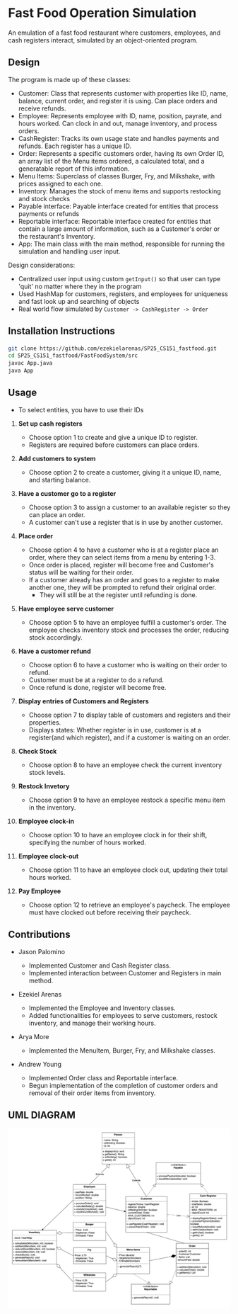 # Fast Food Operation Simulation

An emulation of a fast food restaurant where customers, employees, and cash registers interact, simulated by an object-oriented program. 

## Design

The program is made up of these classes:
- Customer: Class that represents customer with properties like ID, name, balance, current order, and register it is using. Can place orders and receive refunds. 
- Employee: Represents employee with ID, name, position, payrate, and hours worked. Can clock in and out, manage inventory, and process orders.
- CashRegister: Tracks its own usage state and handles payments and refunds. Each register has a unique ID.
- Order: Represents a specific customers order, having its own Order ID, an array list of the Menu items ordered, a calculated total, and a generatable report of this information.
- Menu Items: Superclass of classes Burger, Fry, and Milkshake, with prices assigned to each one.
- Inventory: Manages the stock of menu items and supports restocking and stock checks
- Payable interface: Payable interface created for entities that process payments or refunds
- Reportable interface: Reportable interface created for entities that contain a large amount of information, such as a Customer's order or the restaurant's Inventory.
- App: The main class with the main method, responsible for running the simulation and handling user input.

Design considerations:
- Centralized user input using custom `getInput()` so that user can type 'quit' no matter where they in the program
- Used HashMap for customers, registers, and employees for uniqueness and fast look up and searching of objects
- Real world flow simulated by `Customer -> CashRegister -> Order` 

## Installation Instructions

```bash
git clone https://github.com/ezekielarenas/SP25_CS151_fastfood.git 
cd SP25_CS151_fastfood/FastFoodSystem/src
javac App.java
java App
```

## Usage

- To select entities, you have to use their IDs

1. **Set up cash registers**
    - Choose option 1 to create and give a unique ID to register.
    - Registers are required before customers can place orders.

2. **Add customers to system**
    - Choose option 2 to create a customer, giving it a unique ID, name, and starting balance.

3. **Have a customer go to a register**
    - Choose option 3 to assign a customer to an available register so they can place an order.
    - A customer can't use a register that is in use by another customer.

4. **Place order**
    - Choose option 4 to have a customer who is at a register place an order, where they can select items from a menu by entering 1-3.
    - Once order is placed, register will become free and Customer's status will be waiting for their order.
    - If a customer already has an order and goes to a register to make another one, they will be prompted to refund their original order.
        - They will still be at the register until refunding is done.

5. **Have employee serve customer**
    - Choose option 5 to have an employee fulfill a customer's order. The employee checks inventory stock and processes the order, reducing stock accordingly.

6. **Have a customer refund**
    - Choose option 6 to have a customer who is waiting on their order to refund.
    - Customer must be at a register to do a refund.
    - Once refund is done, register will become free.

7. **Display entries of Customers and Registers**
    - Choose option 7 to display table of customers and registers and their properties.
    - Displays states: Whether register is in use, customer is at a register(and which register), and if a customer is waiting on an order.

8. **Check Stock**
    - Choose option 8 to have an employee check the current inventory stock levels.

9. **Restock Invetory**
    - Choose option 9 to have an employee restock a specific menu item in the inventory.

10. **Employee clock-in**
    - Choose option 10 to have an employee clock in for their shift, specifying the number of hours worked.

11. **Employee clock-out**
    - Choose option 11 to have an employee clock out, updating their total hours worked.
    
12. **Pay Employee**
    - Choose option 12 to retrieve an employee's paycheck. The employee must have clocked out before receiving their paycheck.

## Contributions

- Jason Palomino
    - Implemented Customer and Cash Register class.
    - Implemented interaction between Customer and Registers in main method.

- Ezekiel Arenas
    - Implemented the Employee and Inventory classes.
    - Added functionalities for employees to serve customers, restock inventory, and manage their working hours.

- Arya More
    - Implemented the MenuItem, Burger, Fry, and Milkshake classes.

- Andrew Young
    - Implemented Order class and Reportable interface.
    - Begun implementation of the completion of customer orders and removal of their order items from inventory.

## UML DIAGRAM

![alt text](image-2.png)

